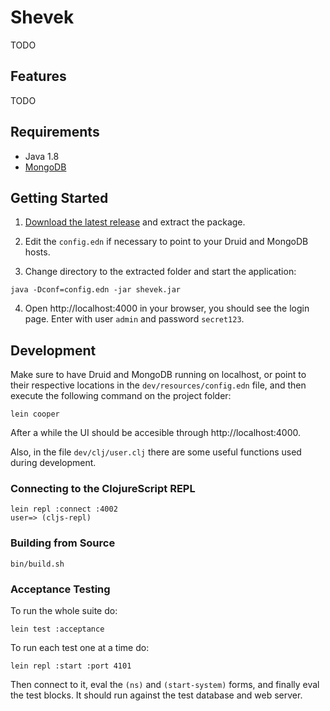 # Shevek

TODO

## Features

TODO

## Requirements

* Java 1.8
* [MongoDB](https://www.mongodb.com/)

## Getting Started

1. [Download the latest release](https://github.com/eeng/shevek/releases/latest) and extract the package.

2. Edit the `config.edn` if necessary to point to your Druid and MongoDB hosts.

3. Change directory to the extracted folder and start the application:
```
java -Dconf=config.edn -jar shevek.jar
```

4. Open http://localhost:4000 in your browser, you should see the login page. Enter with user `admin` and password `secret123`.

## Development

Make sure to have Druid and MongoDB running on localhost, or point to their respective locations in the `dev/resources/config.edn` file, and then execute the following command on the project folder:

```
lein cooper
```

After a while the UI should be accesible through http://localhost:4000.

Also, in the file `dev/clj/user.clj` there are some useful functions used during development.

### Connecting to the ClojureScript REPL

```
lein repl :connect :4002
user=> (cljs-repl)
```

### Building from Source

```
bin/build.sh
```

### Acceptance Testing

To run the whole suite do:
```
lein test :acceptance
```

To run each test one at a time do:
```
lein repl :start :port 4101
```
Then connect to it, eval the `(ns)` and `(start-system)` forms, and finally eval the test blocks. It should run against the test database and web server.
